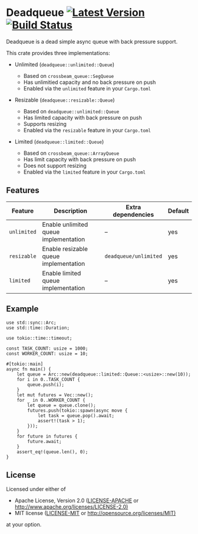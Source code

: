 # Deadqueue [![Latest Version](https://img.shields.io/crates/v/deadqueue.svg)](https://crates.io/crates/deadqueue) [![Build Status](https://travis-ci.org/bikeshedder/deadqueue.svg?branch=master)](https://travis-ci.org/bikeshedder/deadqueue)

Deadqueue is a dead simple async queue with back pressure support.

This crate provides three implementations:

- Unlimited (`deadqueue::unlimited::Queue`)
  - Based on `crossbeam_queue::SegQueue`
  - Has unlimitied capacity and no back pressure on push
  - Enabled via the `unlimited` feature in your `Cargo.toml`

- Resizable (`deadqueue::resizable::Queue`)
  - Based on `deadqueue::unlimited::Queue`
  - Has limited capacity with back pressure on push
  - Supports resizing
  - Enabled via the `resizable` feature in your `Cargo.toml`

- Limited (`deadqueue::limited::Queue`)
  - Based on `crossbeam_queue::ArrayQueue`
  - Has limit capacity with back pressure on push
  - Does not support resizing
  - Enabled via the `limited` feature in your `Cargo.toml`

## Features

| Feature | Description | Extra dependencies | Default |
| ------- | ----------- | ------------------ | ------- |
| `unlimited` | Enable unlimited queue implementation | – | yes |
| `resizable` | Enable resizable queue implementation | `deadqueue/unlimited` | yes |
| `limited` | Enable limited queue implementation | – | yes |

## Example

```rust,ignore
use std::sync::Arc;
use std::time::Duration;

use tokio::time::timeout;

const TASK_COUNT: usize = 1000;
const WORKER_COUNT: usize = 10;

#[tokio::main]
async fn main() {
    let queue = Arc::new(deadqueue::limited::Queue::<usize>::new(10));
    for i in 0..TASK_COUNT {
        queue.push(i);
    }
    let mut futures = Vec::new();
    for _ in 0..WORKER_COUNT {
        let queue = queue.clone();
        futures.push(tokio::spawn(async move {
            let task = queue.pop().await;
            assert!(task > 1);
        }));
    }
    for future in futures {
        future.await;
    }
    assert_eq!(queue.len(), 0);
}
```

## License

Licensed under either of

- Apache License, Version 2.0 ([LICENSE-APACHE](LICENSE-APACHE) or <http://www.apache.org/licenses/LICENSE-2.0)>
- MIT license ([LICENSE-MIT](LICENSE-MIT) or <http://opensource.org/licenses/MIT)>

at your option.
